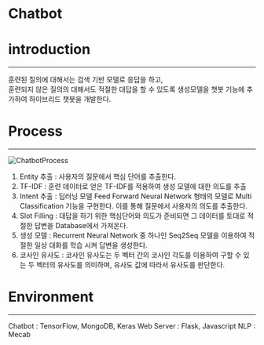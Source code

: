 # Chatbot


# introduction
-------------------------------
훈련된 질의에 대해서는 검색 기반 모델로 응답을 하고, <br>
훈련되지 않은 질의의 대해서도 적절한 대답을 할 수 있도록 생성모델을 챗봇 기능에 추가하여 하이브리드 챗봇을 개발한다.

# Process
-------------------------------
![ChatbotProcess](https://user-images.githubusercontent.com/35329247/64348087-8b436180-d02f-11e9-84a1-e54a922a1385.png)

1. Entity 추출 : 사용자의 질문에서 핵심 단어를 추출한다.
2. TF-IDF : 훈련 데이터로 얻은 TF-IDF를 적용하여 생성 모델에 대한 의도를 추출
3. Intent 추출 : 딥러닝 모델 Feed Forward Neural Network 형태의 모델로 Multi Classification 기능을 구현한다. 이를 통해 질문에서 사용자의 의도를 추출한다.
4. Slot Filling : 대답을 하기 위한 핵심단어와 의도가 준비되면 그 데이터를 토대로 적절한 답변을 Database에서 가져온다.
5. 생성 모델 : Recurrent Neural Network 중 하나인 Seq2Seq 모델을 이용하여 적절한 일상 대화를 학습 시켜 답변을 생성한다.
6. 코사인 유사도 : 코사인 유사도는 두 벡터 간의 코사인 각도를 이용하여 구할 수 있는 두 벡터의 유사도를 의미하며, 유사도 값에 따라서 유사도를 판단한다.


# Environment
--------------------------------
Chatbot : TensorFlow, MongoDB, Keras
Web Server : Flask, Javascript
NLP : Mecab


